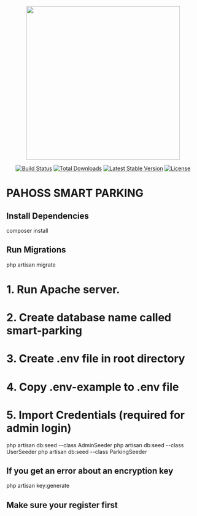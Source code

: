 <p align="center"><a href="https://laravel.com" target="_blank"><img src="https://raw.githubusercontent.com/laravel/art/master/logo-lockup/5%20SVG/2%20CMYK/1%20Full%20Color/laravel-logolockup-cmyk-red.svg" width="400"></a></p>

<p align="center">
<a href="https://travis-ci.org/laravel/framework"><img src="https://travis-ci.org/laravel/framework.svg" alt="Build Status"></a>
<a href="https://packagist.org/packages/laravel/framework"><img src="https://img.shields.io/packagist/dt/laravel/framework" alt="Total Downloads"></a>
<a href="https://packagist.org/packages/laravel/framework"><img src="https://img.shields.io/packagist/v/laravel/framework" alt="Latest Stable Version"></a>
<a href="https://packagist.org/packages/laravel/framework"><img src="https://img.shields.io/packagist/l/laravel/framework" alt="License"></a>
</p>

# PAHOSS SMART PARKING

## Install Dependencies
composer install

## Run Migrations
php artisan migrate

# 1. Run Apache server. 
# 2. Create database name called smart-parking
# 3. Create .env file in root directory
# 4. Copy .env-example to .env file
# 5. Import Credentials (required for admin login)
php artisan db:seed --class AdminSeeder
php artisan db:seed --class UserSeeder
php artisan db:seed --class ParkingSeeder




## If you get an error about an encryption key
php artisan key:generate

## Make sure your register first



